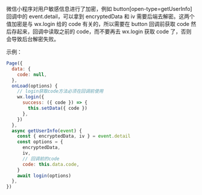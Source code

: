 微信小程序对用户敏感信息进行了加密，例如 button[open-type=getUserInfo]回调中的 event.detail，可以拿到 encryptedData 和 iv 需要后端去解密。这两个值加密是与 wx.login 给的 code 有关的，所以需要在 button 回调前获取 code 然后存起来，回调中读取之前的 code，而不要再去 wx.login 获取 code 了，否则会导致后台解密失败。

示例：

```js
Page({
  data: {
    code: null,
  },
  onLoad(options) {
    // login获取code方法必须在回调前使用
    wx.login({
      success: ({ code }) => {
        this.setData({ code })
      },
    })
  },
  async getUserInfo(event) {
    const { encryptedData, iv } = event.detail
    const options = {
      encryptedData,
      iv,
      // 回调前的code
      code: this.data.code,
    }
    await login(options)
  },
})
```
